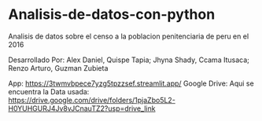 # Analisis-de-datos-con-python
Analisis de datos sobre el censo a la poblacion penitenciaria de peru en el 2016

Desarrollado Por: 
Alex Daniel, Quispe Tapia; Jhyna Shady, Ccama Itusaca; Renzo Arturo, Guzman Zubieta 

App:
https://3twmvbpece7yzg5tpzzsef.streamlit.app/
Google Drive: Aqui se encuentra la Data usada: https://drive.google.com/drive/folders/1pjaZbo5L2-H0YUHGURJ4Jv8vJCnauTZ2?usp=drive_link
